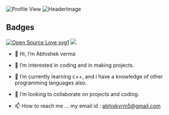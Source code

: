 ![Profile View](https://komarev.com/ghpvc/?username=Abhiskvrm)
![HeaderImage](https://github.com/Abhiskvrm/Abhiskvrm/blob/main/files/header.png)

## Badges
[![Open Source Love svg1](https://badges.frapsoft.com/os/v1/open-source.svg?v=103)](https://github.com/Abhiskvrm/)
![](https://img.shields.io/badge/Myself-Abhi-red)


- 👋 Hi, I’m Abhishek verma
- 👀 I’m interested in coding and in making projects.
- 🌱 I’m currently learning c++, and i have a knowledge of other programming languages also.
- 💞️ I’m looking to collaborate on  projects and coding.

- 📫 How to reach me ...
my email id : abhiskvrm5@gmail.com
